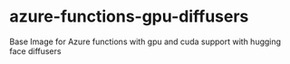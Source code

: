 # azure-functions-gpu-diffusers

Base Image for Azure functions with gpu and cuda support with hugging face diffusers